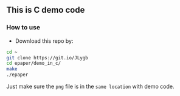 ## This is C demo code 
### How to use
* Download this repo by:
```bash
cd ~
git clone https://git.io/JLygb 
cd epaper/demo_in_c/
make 
./epaper 
```
Just make sure the `png` file is in the `same location` with demo code.
 
